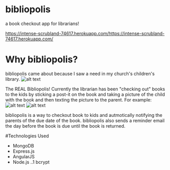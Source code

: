 # bibliopolis
a book checkout app for librarians! 

https://intense-scrubland-74617.herokuapp.com/https://intense-scrubland-74617.herokuapp.com/

# Why bibliopolis? 
bibliopolis came about because I saw a need in my church's children's library. 
![alt text](http://i.imgur.com/YRsSIAg.jpg "The REAL Bibliopolis")

The REAL Bibliopolis! 
Currently the librarian has been "checking out" books to the kids by sticking a post-it on the book and taking a picture of the child with the book and then texting the picture to the parent. For example: 
![alt text](http://i.imgur.com/o7czkDZ.jpg "Girl")
![alt text](http://i.imgur.com/15f3IyX.jpg "Boy")

bibliopolis is a  way to checkout book to kids and autmotically notifying the parents of the due date of the book. bibliopolis also sends a reminder email the day before the book is due until the book is returned. 

#Technologies Used
* MongoDB
* Express.js
* AngularJS
* Node.js
..1 bcrypt

